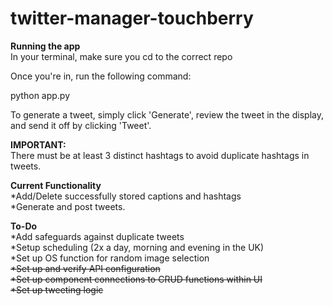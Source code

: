 # twitter-manager-touchberry

**Running the app** <br>
In your terminal, make sure you cd to the correct repo

Once you're in, run the following command:

python app.py

To generate a tweet, simply click 'Generate', review the tweet in the display, and send it off by clicking 'Tweet'.

**IMPORTANT:**<br>
There must be at least 3 distinct hashtags to avoid duplicate hashtags in tweets.


**Current Functionality**<br>
*Add/Delete successfully stored captions and hashtags<br>
*Generate and post tweets.<br>

**To-Do**<br>
*Add safeguards against duplicate tweets<br>
*Setup scheduling (2x a day, morning and evening in the UK)<br>
*Set up OS function for random image selection<br>
~~*Set up and verify API configuration <br>~~
~~*Set up component connections to CRUD functions within UI<br>~~
~~*Set up tweeting logic<br>~~
